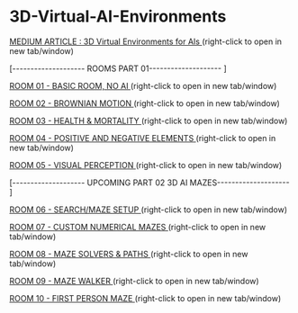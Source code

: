 # 3D-Virtual-AI-Environments

 [MEDIUM ARTICLE : 3D Virtual Environments for AIs ](https://k3no.medium.com/3d-virtual-environments-for-ais-e02de5c4ef1d)
 (right-click to open in new tab/window)

[-------------------- ROOMS PART 01-------------------- ]

[ROOM 01 - BASIC ROOM, NO AI ](https://kenoleon.github.io/3D-Virtual-AI-Environments/room_01/) (right-click to open in new tab/window)

[ROOM 02 - BROWNIAN MOTION ](https://kenoleon.github.io/3D-Virtual-AI-Environments/room_02/) (right-click to open in new tab/window)

[ROOM 03 - HEALTH & MORTALITY ](https://kenoleon.github.io/3D-Virtual-AI-Environments/room_03/) (right-click to open in new tab/window)

[ROOM 04 - POSITIVE AND NEGATIVE ELEMENTS ](https://kenoleon.github.io/3D-Virtual-AI-Environments/room_04/) (right-click to open in new tab/window)


[ROOM 05 - VISUAL PERCEPTION ](https://kenoleon.github.io/3D-Virtual-AI-Environments/room_05/) (right-click to open in new tab/window)

[-------------------- UPCOMING PART 02 3D AI MAZES-------------------- ]

[ROOM 06 - SEARCH/MAZE SETUP ](https://kenoleon.github.io/3D-Virtual-AI-Environments/room_06/) (right-click to open in new tab/window)

[ROOM 07 - CUSTOM NUMERICAL MAZES ](https://kenoleon.github.io/3D-Virtual-AI-Environments/room_07/) (right-click to open in new tab/window)

[ROOM 08 - MAZE SOLVERS & PATHS ](https://kenoleon.github.io/3D-Virtual-AI-Environments/room_08/) (right-click to open in new tab/window)

[ROOM 09 - MAZE WALKER  ](https://kenoleon.github.io/3D-Virtual-AI-Environments/room_09/) (right-click to open in new tab/window)

[ROOM 10 - FIRST PERSON MAZE ](https://kenoleon.github.io/3D-Virtual-AI-Environments/room_10/) (right-click to open in new tab/window)
